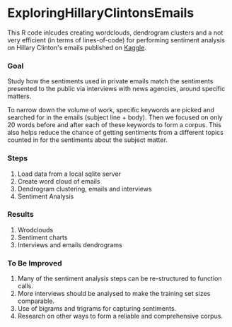 # ExploringHillaryClintonsEmails

This R code inlcudes creating wordclouds, dendrogram clusters and a not very efficient (in terms of lines-of-code) for performing sentiment analysis on Hillary Clinton's emails published on [Kaggle](https://www.kaggle.com/kaggle/hillary-clinton-emails).

### Goal
Study how the sentiments used in private emails match the sentiments presented to the public via interviews with news agencies, around specific matters.

To narrow down the volume of work, specific keywords are picked and searched for in the emails (subject line + body). Then we focused on only 20 words before and after each of these keywords to form a corpus. This also helps reduce the chance of getting sentiments from a different topics counted in for the sentiments about the subject matter. 

### Steps
1. Load data from a local sqlite server 
2. Create word cloud of emails
3. Dendrogram clustering, emails and interviews
4. Sentiment Analysis 

### Results
1. Wrodclouds     
2. Sentiment charts    
3. Interviews and emails dendrograms    

### To Be Improved
1. Many of the sentiment analysis steps can be re-structured to function calls.
1. More interviews should be analysed to make the training set sizes comparable.
2. Use of bigrams and trigrams for capturing sentiments.
3. Research on other ways to form a reliable and comprehensive corpus.
